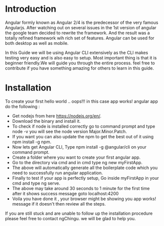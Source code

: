 # Introduction

Angular formly known as Angular 2/4 is the predecessor of the very famous Angularjs. After watching out on several issues in the 1st version of angular the google team decided to rewrite the framework. And the result was a totally refined framework wih rich set of features. Angular can be used for both desktop as well as mobile.

In this Guide we will be using Angular CLI extensively as the CLI makes testing very easy and is also easy to setup. Most important thing is that it is beginner friendly.We will guide you through the entire process. feel free to contribute if you have something amazing for others to learn in this guide.

# Installation

To create your first hello world .. oops!!! in this case app works! angular app do the following :

* Get nodejs from here https://nodejs.org/en/.
* Download the binary and install it.
* To check if node is installed correctly go to command prompt and type node -v you will see the node version Major.Minor.Patch.
* If you want you can also update the npm to get the best out of it using npm install -g npm.
* Now lets get Angular CLI, Type npm install -g @angular/cli on your command prompt.
* Create a folder where you want to create your first angular app.
* Go to the directory via cmd and in cmd type ng new myFirstApp.
* The above will automatically generate all the boilerplate code which you need to successfully run angular application.
* Finally to test if your app is perfectly setup, Go inside myFirstApp in your cmd and type ng serve.
* The above may take around 30 seconds to 1 minute for the first time after it shows success message goto localhost:4200
* Voila you have done it , your browser might be showing you app works! message if it doesn't then review all the steps.

If you are still stuck and are unable to follow up the installation procedure please feel free to contact ngChingu. we will be glad to help you.



